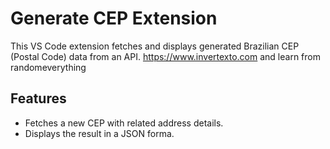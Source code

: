 # Generate CEP Extension

This VS Code extension fetches and displays generated Brazilian CEP (Postal Code) data from an API. https://www.invertexto.com and learn from randomeverything

## Features

- Fetches a new CEP with related address details.
- Displays the result in a JSON forma.


